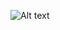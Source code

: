 <img
  src="https://github.com/AdhmAbdein/spring-boot-hotel-Docker-k8s-jenkins-git-github-/diagram.PNG"
  alt="Alt text"
  title="Optional title"
  style="display: inline-block; margin: 0 auto; max-width: 300px">
